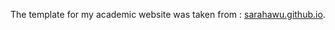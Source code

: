 The template for my academic website was taken from : [sarahawu.github.io](https://sarahawu.github.io/).
